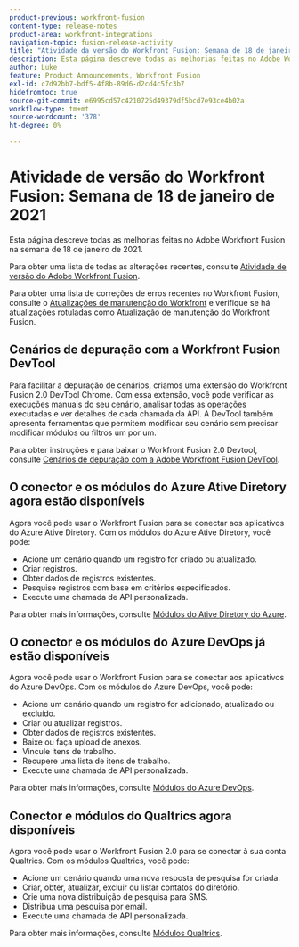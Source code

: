 ```yaml
---
product-previous: workfront-fusion
content-type: release-notes
product-area: workfront-integrations
navigation-topic: fusion-release-activity
title: "Atividade da versão do Workfront Fusion: Semana de 18 de janeiro de 2021"
description: Esta página descreve todas as melhorias feitas no Adobe Workfront Fusion na semana de 18 de janeiro de 2021.
author: Luke
feature: Product Announcements, Workfront Fusion
exl-id: c7d92bb7-bdf5-4f8b-89d6-d2cd4c5fc3b7
hidefromtoc: true
source-git-commit: e6995cd57c4210725d49379df5bcd7e93ce4b02a
workflow-type: tm+mt
source-wordcount: '378'
ht-degree: 0%

---
```


# Atividade de versão do Workfront Fusion: Semana de 18 de janeiro de 2021

Esta página descreve todas as melhorias feitas no Adobe Workfront Fusion na semana de 18 de janeiro de 2021.

Para obter uma lista de todas as alterações recentes, consulte [Atividade de versão do Adobe Workfront Fusion](../../../product-announcements/product-releases/fusion-release-activity/fusion-release-activity.md).

Para obter uma lista de correções de erros recentes no Workfront Fusion, consulte o [Atualizações de manutenção do Workfront](https://experienceleague.adobe.com/docs/workfront-known-issues/releases/current-updates.html) e verifique se há atualizações rotuladas como Atualização de manutenção do Workfront Fusion.

## Cenários de depuração com a Workfront Fusion DevTool

Para facilitar a depuração de cenários, criamos uma extensão do Workfront Fusion 2.0 DevTool Chrome. Com essa extensão, você pode verificar as execuções manuais do seu cenário, analisar todas as operações executadas e ver detalhes de cada chamada da API. A DevTool também apresenta ferramentas que permitem modificar seu cenário sem precisar modificar módulos ou filtros um por um.

Para obter instruções e para baixar o Workfront Fusion 2.0 Devtool, consulte [Cenários de depuração com a Adobe Workfront Fusion DevTool](../../../workfront-fusion/scenarios/debug-scenarios-with-dev-tool.md).

## O conector e os módulos do Azure Ative Diretory agora estão disponíveis

Agora você pode usar o Workfront Fusion para se conectar aos aplicativos do Azure Ative Diretory. Com os módulos do Azure Ative Diretory, você pode:

* Acione um cenário quando um registro for criado ou atualizado.
* Criar registros.
* Obter dados de registros existentes.
* Pesquise registros com base em critérios especificados.
* Execute uma chamada de API personalizada.

Para obter mais informações, consulte [Módulos do Ative Diretory do Azure](../../../workfront-fusion/apps-and-their-modules/azure-ad-modules.md).

## O conector e os módulos do Azure DevOps já estão disponíveis

Agora você pode usar o Workfront Fusion para se conectar aos aplicativos do Azure DevOps. Com os módulos do Azure DevOps, você pode:

* Acione um cenário quando um registro for adicionado, atualizado ou excluído.
* Criar ou atualizar registros.
* Obter dados de registros existentes.
* Baixe ou faça upload de anexos.
* Vincule itens de trabalho.
* Recupere uma lista de itens de trabalho.
* Execute uma chamada de API personalizada.

Para obter mais informações, consulte [Módulos do Azure DevOps](../../../workfront-fusion/apps-and-their-modules/azure-dev-ops.md).

## Conector e módulos do Qualtrics agora disponíveis

Agora você pode usar o Workfront Fusion 2.0 para se conectar à sua conta Qualtrics. Com os módulos Qualtrics, você pode:

* Acione um cenário quando uma nova resposta de pesquisa for criada.
* Criar, obter, atualizar, excluir ou listar contatos do diretório.
* Crie uma nova distribuição de pesquisa para SMS.
* Distribua uma pesquisa por email.
* Execute uma chamada de API personalizada.

Para obter mais informações, consulte [Módulos Qualtrics](../../../workfront-fusion/apps-and-their-modules/qualtrics-modules.md).

